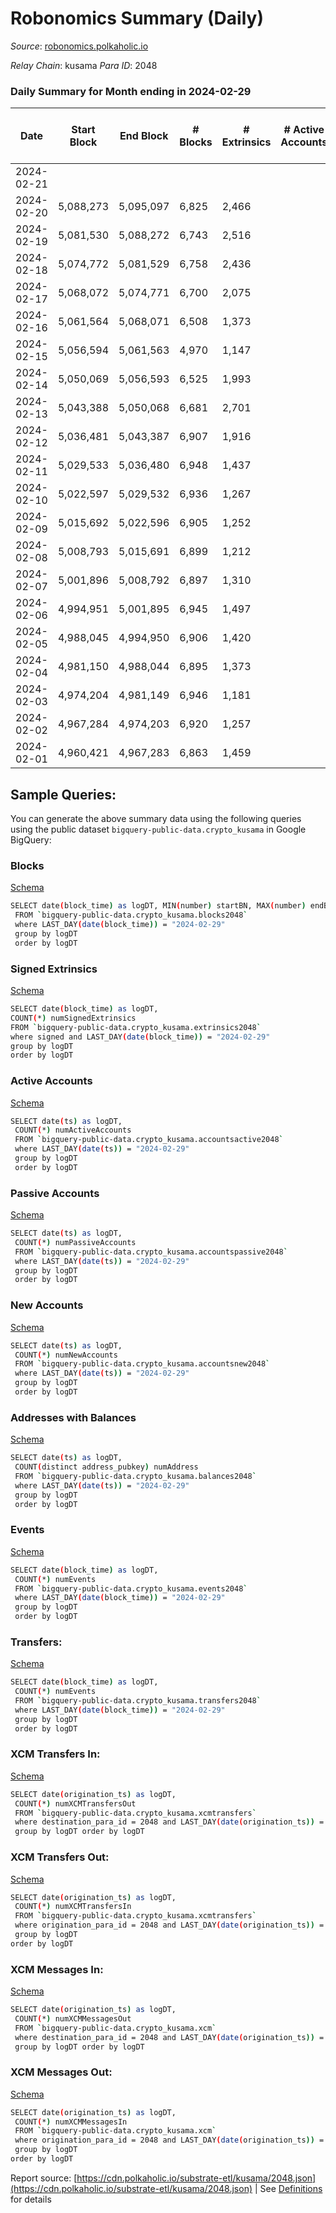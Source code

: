 # Robonomics Summary (Daily)

_Source_: [robonomics.polkaholic.io](https://robonomics.polkaholic.io)

*Relay Chain*: kusama
*Para ID*: 2048



### Daily Summary for Month ending in 2024-02-29


| Date    | Start Block | End Block | # Blocks | # Extrinsics | # Active Accounts | # Passive Accounts | # New Accounts | # Addresses | # Events  | # Transfers ($USD) | # XCM Transfers In ($USD) | # XCM Transfers Out ($USD) | # XCM In | # XCM Out | Issues |
|---------|-------------|-----------|----------|--------------|-------------------|--------------------|----------------|-------------|-----------|--------------------|---------------------------|----------------------------|----------|-----------|--------|
| 2024-02-21 |  |  |  |  |  |  |  |  |  |   |   |   |  |  |  |
| 2024-02-20 | 5,088,273 | 5,095,097 | 6,825 | 2,466 |  |  |  | 3,179 | 42,657 | 78 ($68,392.97) |   |   |  |  |  |
| 2024-02-19 | 5,081,530 | 5,088,272 | 6,743 | 2,516 |  |  |  | 3,179 | 42,432 | 100 ($83,266.36) |   |   |  |  |  |
| 2024-02-18 | 5,074,772 | 5,081,529 | 6,758 | 2,436 |  |  |  | 3,174 | 41,697 | 12 ($11,121.03) |   |   |  |  |  |
| 2024-02-17 | 5,068,072 | 5,074,771 | 6,700 | 2,075 |  |  |  | 3,175 | 40,749 | 8 ($1,518.57) |   |   |  |  |  |
| 2024-02-16 | 5,061,564 | 5,068,071 | 6,508 | 1,373 |  |  |  | 3,175 | 38,115 | 8 ($8,804.45) |   |   |  |  |  |
| 2024-02-15 | 5,056,594 | 5,061,563 | 4,970 | 1,147 |  |  |  | 3,174 | 30,117 | 16 ($8,421.39) |   |   |  |  |  |
| 2024-02-14 | 5,050,069 | 5,056,593 | 6,525 | 1,993 |  |  |  | 3,174 | 39,935 | 4 ($443.54) |   |   |  |  |  |
| 2024-02-13 | 5,043,388 | 5,050,068 | 6,681 | 2,701 |  |  |  | 3,173 | 42,421 | 5 ($15,048.07) |   |   |  |  |  |
| 2024-02-12 | 5,036,481 | 5,043,387 | 6,907 | 1,916 |  |  |  | 3,173 | 41,512 | 5 ($260.15) |   |   |  |  |  |
| 2024-02-11 | 5,029,533 | 5,036,480 | 6,948 | 1,437 |  |  |  | 3,174 | 40,172 |   |   |   |  |  |  |
| 2024-02-10 | 5,022,597 | 5,029,532 | 6,936 | 1,267 |  |  |  | 3,174 | 39,584 |   |   |   |  |  |  |
| 2024-02-09 | 5,015,692 | 5,022,596 | 6,905 | 1,252 |  |  |  | 3,174 | 39,657 | 6 ($9,967.39) |   |   |  |  |  |
| 2024-02-08 | 5,008,793 | 5,015,691 | 6,899 | 1,212 |  |  |  | 3,174 |  | 16  |   |   |  |  |  |
| 2024-02-07 | 5,001,896 | 5,008,792 | 6,897 | 1,310 |  |  |  | 3,174 | 39,940 | 8  |   |   |  |  |  |
| 2024-02-06 | 4,994,951 | 5,001,895 | 6,945 | 1,497 |  |  |  | 3,174 | 40,726 | 5  |   |   |  |  |  |
| 2024-02-05 | 4,988,045 | 4,994,950 | 6,906 | 1,420 |  |  |  | 3,173 | 40,377 | 2  |   |   |  |  |  |
| 2024-02-04 | 4,981,150 | 4,988,044 | 6,895 | 1,373 |  |  |  | 3,172 | 40,014 | 4 ($9.37) |   |   |  |  |  |
| 2024-02-03 | 4,974,204 | 4,981,149 | 6,946 | 1,181 |  |  |  | 3,172 | 39,697 |   |   |   |  |  |  |
| 2024-02-02 | 4,967,284 | 4,974,203 | 6,920 | 1,257 |  |  |  | 3,172 | 40,149 | 2 ($1,325.95) |   | 1 ($661.62) |  |  |  |
| 2024-02-01 | 4,960,421 | 4,967,283 | 6,863 | 1,459 |  |  |  | 3,172 | 40,452 | 4 ($4,305.64) | 1 ($317.29) |   | 2 | 1 |  |

## Sample Queries:
You can generate the above summary data using the following queries using the public dataset `bigquery-public-data.crypto_kusama` in Google BigQuery:


### Blocks 

[Schema](https://github.com/colorfulnotion/substrate-etl/blob/main/schema/blocks.json)

```bash
SELECT date(block_time) as logDT, MIN(number) startBN, MAX(number) endBN, COUNT(*) numBlocks 
 FROM `bigquery-public-data.crypto_kusama.blocks2048`  
 where LAST_DAY(date(block_time)) = "2024-02-29" 
 group by logDT 
 order by logDT
```

### Signed Extrinsics 

[Schema](https://github.com/colorfulnotion/substrate-etl/blob/main/schema/extrinsics.json)

```bash
SELECT date(block_time) as logDT, 
COUNT(*) numSignedExtrinsics 
FROM `bigquery-public-data.crypto_kusama.extrinsics2048`  
where signed and LAST_DAY(date(block_time)) = "2024-02-29" 
group by logDT 
order by logDT
```

### Active Accounts 

[Schema](https://github.com/colorfulnotion/substrate-etl/blob/main/schema/accountsactive.json)

```bash
SELECT date(ts) as logDT, 
 COUNT(*) numActiveAccounts 
 FROM `bigquery-public-data.crypto_kusama.accountsactive2048` 
 where LAST_DAY(date(ts)) = "2024-02-29" 
 group by logDT 
 order by logDT
```

### Passive Accounts 

[Schema](https://github.com/colorfulnotion/substrate-etl/blob/main/schema/accountspassive.json)

```bash
SELECT date(ts) as logDT, 
 COUNT(*) numPassiveAccounts 
 FROM `bigquery-public-data.crypto_kusama.accountspassive2048` 
 where LAST_DAY(date(ts)) = "2024-02-29" 
 group by logDT 
 order by logDT
```

### New Accounts 

[Schema](https://github.com/colorfulnotion/substrate-etl/blob/main/schema/accountsnew.json)

```bash
SELECT date(ts) as logDT, 
 COUNT(*) numNewAccounts 
 FROM `bigquery-public-data.crypto_kusama.accountsnew2048` 
 where LAST_DAY(date(ts)) = "2024-02-29" 
 group by logDT
 order by logDT
```

### Addresses with Balances 

[Schema](https://github.com/colorfulnotion/substrate-etl/blob/main/schema/balances.json)

```bash
SELECT date(ts) as logDT,
 COUNT(distinct address_pubkey) numAddress 
 FROM `bigquery-public-data.crypto_kusama.balances2048` 
 where LAST_DAY(date(ts)) = "2024-02-29" 
 group by logDT 
 order by logDT
```

### Events 

[Schema](https://github.com/colorfulnotion/substrate-etl/blob/main/schema/events.json)

```bash
SELECT date(block_time) as logDT, 
 COUNT(*) numEvents 
 FROM `bigquery-public-data.crypto_kusama.events2048` 
 where LAST_DAY(date(block_time)) = "2024-02-29" 
 group by logDT 
 order by logDT
```

### Transfers:

[Schema](https://github.com/colorfulnotion/substrate-etl/blob/main/schema/transfers.json)

```bash
SELECT date(block_time) as logDT, 
 COUNT(*) numEvents 
 FROM `bigquery-public-data.crypto_kusama.transfers2048` 
 where LAST_DAY(date(block_time)) = "2024-02-29" 
 group by logDT 
 order by logDT
```

### XCM Transfers In: 

[Schema](https://github.com/colorfulnotion/substrate-etl/blob/main/schema/xcmtransfers.json)

```bash
SELECT date(origination_ts) as logDT, 
 COUNT(*) numXCMTransfersOut 
 FROM `bigquery-public-data.crypto_kusama.xcmtransfers` 
 where destination_para_id = 2048 and LAST_DAY(date(origination_ts)) = "2024-02-29" 
 group by logDT order by logDT
```

### XCM Transfers Out: 

[Schema](https://github.com/colorfulnotion/substrate-etl/blob/main/schema/xcmtransfers.json)

```bash
SELECT date(origination_ts) as logDT, 
 COUNT(*) numXCMTransfersIn 
 FROM `bigquery-public-data.crypto_kusama.xcmtransfers` 
 where origination_para_id = 2048 and LAST_DAY(date(origination_ts)) = "2024-02-29" 
 group by logDT 
order by logDT
```

### XCM Messages In: 

[Schema](https://github.com/colorfulnotion/substrate-etl/blob/main/schema/xcm.json)

```bash
SELECT date(origination_ts) as logDT, 
 COUNT(*) numXCMMessagesOut 
 FROM `bigquery-public-data.crypto_kusama.xcm` 
 where destination_para_id = 2048 and LAST_DAY(date(origination_ts)) = "2024-02-29" 
 group by logDT order by logDT
```

### XCM Messages Out: 

[Schema](https://github.com/colorfulnotion/substrate-etl/blob/main/schema/xcm.json)

```bash
SELECT date(origination_ts) as logDT, 
 COUNT(*) numXCMMessagesIn 
 FROM `bigquery-public-data.crypto_kusama.xcm` 
 where origination_para_id = 2048 and LAST_DAY(date(origination_ts)) = "2024-02-29" 
 group by logDT 
order by logDT
```


Report source: [https://cdn.polkaholic.io/substrate-etl/kusama/2048.json](https://cdn.polkaholic.io/substrate-etl/kusama/2048.json) | See [Definitions](/DEFINITIONS.md) for details
